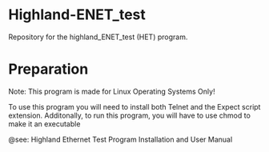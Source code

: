 # Highland-ENET_test
Repository for the highland_ENET_test (HET) program.

# Preparation
Note: This program is made for Linux Operating Systems Only!

To use this program you will need to install both Telnet and the Expect script extension.
Additonally, to run this program, you will have to use chmod to make it an executable

@see: Highland Ethernet Test Program Installation and User Manual
